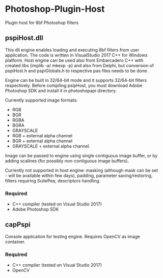 # Photoshop-Plugin-Host
Plugin host for 8bf Photoshop filters

## pspiHost.dll
This dll engine enables loading and executing 8bf filters from user application. The code is written in VisualStudio 2017 C++ for Windows platform.
Host engine can be used also from Embarcadero C++ with created libs (implib -a/ mkexp -p) and also from Delphi, but conversion of pspiHost.h and pspiGlobals.h to respective pas files needs to be done.

Engine can be built in 32/64-bit mode and it supports 32/64-bit filters respectively.
Before compiling psipHost, you must download Adobe Photoshop SDK and install it in photoshopapi directory.

Currently supported image formats:
- RGB
- BGR
- RGBA
- BGRA
- GRAYSCALE
- RGB + external alpha channel
- BGR + external alpha channel
- GRAYSCALE + external alpha channel.

Image can be passed to engine using single contiguous image buffer, or by adding scalines (for possibly non-contiguous image buffers). 

Currently not supported in host engine:
masking (although mask can be set - will be available within few days), padding, parameter saving/restoring, filters requiring SuitePea, descriptors handling.

### Required
- C++ compiler (tested on Visual Studio 2017) 
- Adobe Photoshop SDK

## capPspi
Console application for testing engine. Requires OpenCV as image container.

### Required
- C++ compiler (tested on Visual Studio 2017) 
- OpenCV







